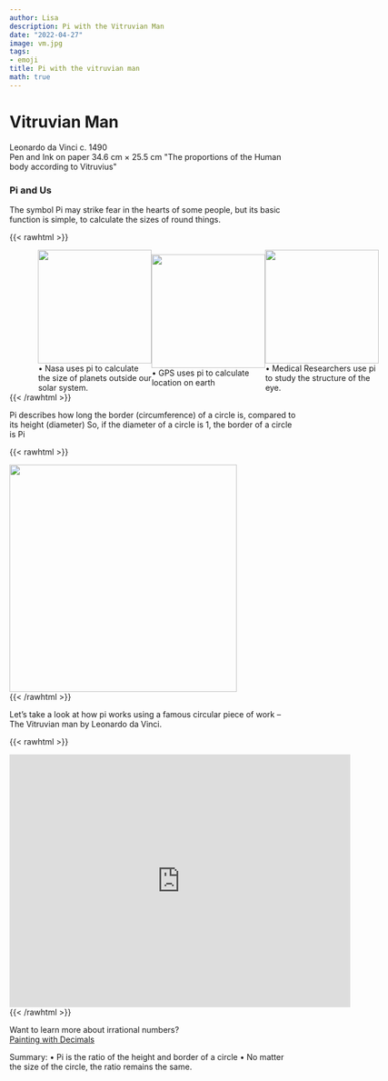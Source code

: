 ```yaml
---
author: Lisa
description: Pi with the Vitruvian Man
date: "2022-04-27"
image: vm.jpg
tags:
- emoji
title: Pi with the vitruvian man
math: true
---
```


# Vitruvian Man 
Leonardo da Vinci c. 1490  
Pen and Ink on paper
34.6 cm × 25.5 cm 
"The proportions of the Human body according to Vitruvius"


  
### Pi and Us

The symbol Pi may strike fear in the hearts of some people, but its basic function is simple, to calculate the sizes of round things.


{{< rawhtml >}}
<div style="display: flex; width:100%;padding-left:10%;align-items: center; ">
<div class="threecolumn">
<img src="/images/nasa.jpg" style="width:200px;"> 
<br> •	Nasa uses pi to calculate the size of planets outside our solar system.
</div>
<div class="threecolumn">
<img src="/images/gps.png" style="width:200px;">
<br>•	GPS uses pi to calculate location on earth
</div>
<div class="threecolumn">
<img src="/images/pi.png" style="width:200px;">
<br>•	Medical Researchers use pi to study the structure of the eye.
</div>
</div>   
{{< /rawhtml >}}

Pi describes how long the border (circumference) of a circle is, compared to its height (diameter)
So, if the diameter of a circle is 1, the border of a circle is Pi  

{{< rawhtml >}}
<div class="center">
<img src="/images/circle-dem.svg" style="width:400px;">
</div>
{{< /rawhtml >}}

Let’s take a look at how pi works using a famous circular piece of work – The Vitruvian man by Leonardo da Vinci.   

{{< rawhtml >}}
<div class="center">
<iframe 
        src="https://editor.p5js.org/lisa-pinto/full/lFceus3wt"
        style="border-style: none;width: 600px; height: 445px"
        >
</iframe>
</div>
{{< /rawhtml >}}

Want to learn more about irrational numbers?  
[Painting with Decimals](/decimals-and-painting)

Summary:
• Pi is the ratio of the height and border of a circle
• No matter the size of the circle, the ratio remains the same.